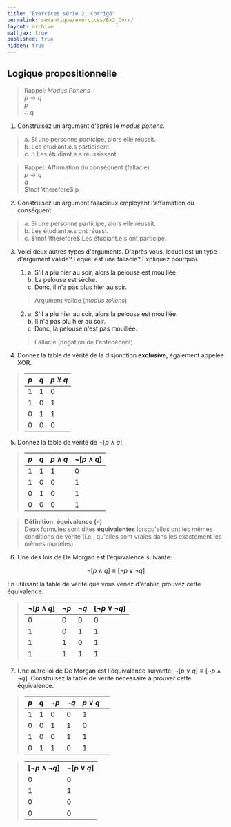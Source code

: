 ```yaml
---
title: "Exercices série 2, Corrigé"
permalink: semantique/exercices/Ex2_Corr/
layout: archive
mathjax: true
published: true
hidden: true
---
```


## Logique propositionnelle

> Rappel: *Modus Ponens*  
> $p \rightarrow q$  
> $p$  
> $\therefore$ q

1. Construisez un argument d'après le *modus ponens*.

> a. Si une personne participe, alors elle réussit.  
> b. Les étudiant.e.s participent.  
> c. $\therefore$ Les étudiant.e.s réussissent.

> Rappel: Affirmation du conséquent (fallacie)  
> $p \rightarrow q$  
> $q$  
> $\not \therefore$ p

2. Construisez un argument fallacieux employant l'affirmation du conséquent.

> a. Si une personne participe, alors elle réussit.  
> b. Les étudiant.e.s ont réussi.  
> c. $\not \therefore$ Les étudiant.e.s ont participé.

3. Voici deux autres types d'arguments. D'après vous, lequel est un type d'argument valide? Lequel est une fallacie? Expliquez pourquoi.

   1. a. S'il a plu hier au soir, alors la    pelouse est mouillée.  
      b. La pelouse est sèche.  
      c. Donc, il n'a pas plus hier au soir.

    > Argument valide (*modus tollens*)
   
   2. a. S'il a plu hier au soir, alors la    pelouse est mouillée.  
      b. Il n'a pas plu hier au soir.  
      c. Donc, la pelouse n'est pas mouillée.

     > Fallacie (négation de l'antécédent)

4. Donnez la table de vérité de la disjonction **exclusive**, également appelée XOR.

> | $p$ | $q$ | $p \veebar q$ |  
> |---|---|---|  
> | 1   | 1   | 0   |  
> | 1   | 0   | 1   |
> | 0   | 1   | 1   |
> | 0   | 0   | 0   |

5. Donnez la table de vérité de $\neg [p \land q]$.

> | $p$ | $q$ | $p \land q$ |   $\neg [p \land q]$ |
> |---|---|---|---| 
> | 1   | 1   | 1   | 0
> | 1   | 0   | 0   | 1
> | 0   | 1   | 0   | 1
> | 0   | 0   | 0   | 1

> **Définition: équivalence ($\equiv$)**  
> Deux formules sont dites **équivalentes** lorsqu'elles ont les mêmes conditions de vérité (i.e., qu'elles sont vraies dans les exactement les mêmes modèles).

6. Une des lois de De Morgan est l'équivalence suivante:

$$\neg [p \wedge q]\equiv [\neg p \lor \neg q]$$

En utilisant la table de vérité que vous venez d'établir, prouvez cette équivalence.

> |$\neg [p \land q]$ | $\neg p$ | $\neg q$ | $[\neg p \lor \neg q]$   |
> |---|---|---|---| 
> | 0   | 0   | 0   | 0
> | 1   | 0   | 1   | 1
> | 1   | 1   | 0   | 1
> | 1   | 1   | 1   | 1

7. Une autre loi de De Morgan est l'équivalence suivante: $\neg [p \lor q]\equiv [\neg p \wedge \neg q]$. Construisez la table de vérité nécessaire à prouver cette équivalence.

> |$p$ | $q$ | $\neg p$ | $\neg q$ | $p \lor q$ |  |
> |---|---|---|---|---|---|
> | 1 | 1 | 0 | 0 | 1
> | 0 | 0 | 1 | 1 | 0
> | 1 | 0 | 0 | 1 | 1
> | 0 | 1 | 1 | 0 | 1


> | $[\neg p \land \neg q]$ | $\neg [p \lor q]$ |
> |---|---|
> | 0   | 0
> | 1   | 1
> | 0   | 0
> | 0   | 0
